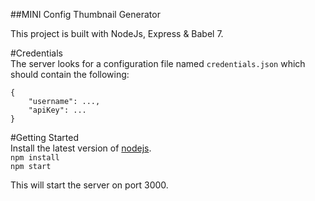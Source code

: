 ##MINI Config Thumbnail Generator

This project is built with NodeJs, Express & Babel 7.

#Credentials  
The server looks for a configuration file named `credentials.json` which should contain the following:

```
{
    "username": ...,
    "apiKey": ...
}
```

#Getting Started  
Install the latest version of [nodejs](https://nodejs.org/en/download/).  
`npm install`  
`npm start`

This will start the server on port 3000.
